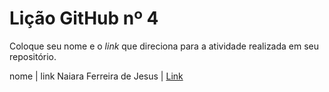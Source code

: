 # Lição GitHub nº 4

Coloque seu nome e o *link* que direciona para a atividade realizada em seu repositório.

nome | link
Naiara Ferreira de Jesus | [Link](https://naiaraferreira.github.io/05_licaoGH-/05_licaoGH.nb.html)
